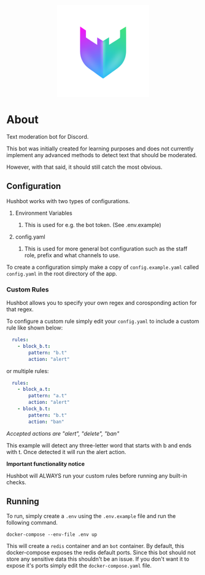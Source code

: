 <p align="center">
  <img src="/assets/logo.png" width="240px" height="240px" />
</p>

# About

Text moderation bot for Discord.

This bot was initially created for learning purposes and does not currently implement any advanced methods to detect text that should be moderated.

However, with that said, it should still catch the most obvious.

## Configuration

Hushbot works with two types of configurations.

1. Environment Variables
    1. This is used for e.g. the bot token. (See .env.example)
    
2. config.yaml
    1. This is used for more general bot configuration such as the staff role, prefix and what channels to use.

To create a configuration simply make a copy of `config.example.yaml` called `config.yaml` in the root directory of the app.

### Custom Rules

Hushbot allows you to specify your own regex and corosponding action for that regex.

To configure a custom rule simply edit your `config.yaml` to include a custom rule like shown below:

```yaml
  rules:
    - block_b.t:
        pattern: "b.t"
        action: "alert"
```

or multiple rules:

```yaml
  rules:
    - block_a.t:
        pattern: "a.t"
        action: "alert"
    - block_b.t:
        pattern: "b.t"
        action: "ban"
```

*Accepted actions are "alert", "delete", "ban"*

This example will detect any three-letter word that starts with b and ends with t. Once detected it will run the alert action.

**Important functionality notice**

Hushbot will ALWAYS run your custom rules before running any built-in checks.

## Running

To run, simply create a `.env` using the `.env.example` file and run the following command.

```shell
docker-compose --env-file .env up
```

This will create a `redis` container and an `bot` container.
By default, this docker-compose exposes the redis default ports. Since this bot should not store any sensitive data this shouldn't be an issue. If you don't want it to expose it's ports simply edit the `docker-compose.yaml` file.
